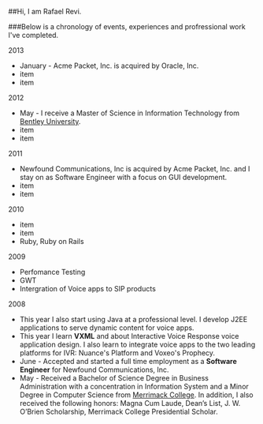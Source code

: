##Hi, I am Rafael Revi.

###Below is a chronology of events, experiences and profressional work I've completed.

2013
- January - Acme Packet, Inc. is acquired by Oracle, Inc.
- item
- item

2012
- May - I receive a Master of Science in Information Technology from [Bentley University](http://www.bentley.edu "Go Falcons!").
- item
- item

2011
- Newfound Communications, Inc is acquired by Acme Packet, Inc. and I stay on as Software Engineer with a focus on GUI development.
- item
- item

2010
- item
- item
- Ruby, Ruby on Rails

2009
- Perfomance Testing
- GWT
- Intergration of Voice apps to SIP products

2008
- This year I also start using Java at a professional level. I develop J2EE applications to serve dynamic content for voice apps.
- This year I learn **VXML** and about Interactive Voice Response voice application design. I also learn to integrate voice apps to the two leading platforms for IVR: Nuance's Platform and Voxeo's Prophecy.
- June - Accepted and started a full time employment as a **Software Engineer** for Newfound Communications, Inc.
- May - Received a Bachelor of Science Degree in Business Administration with a concentration in Information System and a Minor Degree in Computer Science from [Merrimack College](http://www.merrimack.edu "Go Warriors!"). In addition, I also received the following honors: Magna Cum Laude, Dean’s List, J. W. O’Brien Scholarship, Merrimack College Presidential Scholar.


